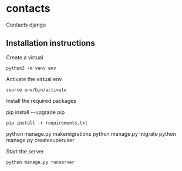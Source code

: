 # contacts
Contacts django

## Installation instructions
Create a virtual 

```python3 -m venv env```

Activate the virtual env

```source env/bin/activate```

Install the required packages

pip install --upgrade pip

```pip install -r requirements.txt```

python manage.py makemigrations
python manage.py migrate
python manage.py createsuperuser

Start the server

```python manage.py runserver```